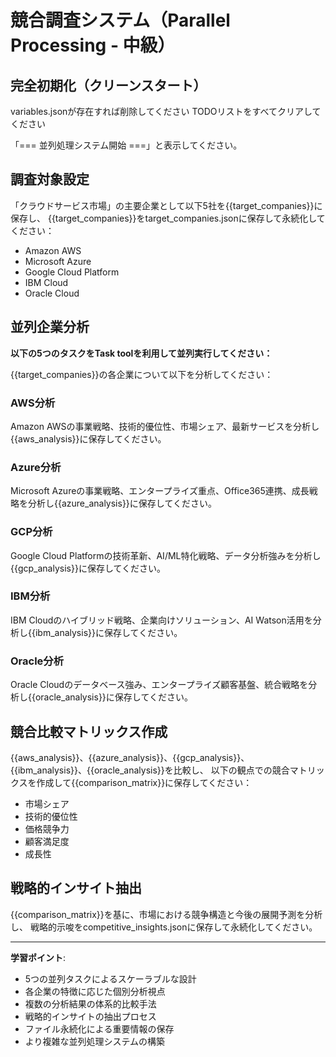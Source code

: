 # 競合調査システム（Parallel Processing - 中級）

## 完全初期化（クリーンスタート）

variables.jsonが存在すれば削除してください
TODOリストをすべてクリアしてください

「=== 並列処理システム開始 ===」と表示してください。

## 調査対象設定
「クラウドサービス市場」の主要企業として以下5社を{{target_companies}}に保存し、
{{target_companies}}をtarget_companies.jsonに保存して永続化してください：
- Amazon AWS
- Microsoft Azure  
- Google Cloud Platform
- IBM Cloud
- Oracle Cloud

## 並列企業分析
**以下の5つのタスクをTask toolを利用して並列実行してください：**

{{target_companies}}の各企業について以下を分析してください：

### AWS分析
Amazon AWSの事業戦略、技術的優位性、市場シェア、最新サービスを分析し{{aws_analysis}}に保存してください。

### Azure分析  
Microsoft Azureの事業戦略、エンタープライズ重点、Office365連携、成長戦略を分析し{{azure_analysis}}に保存してください。

### GCP分析
Google Cloud Platformの技術革新、AI/ML特化戦略、データ分析強みを分析し{{gcp_analysis}}に保存してください。

### IBM分析
IBM Cloudのハイブリッド戦略、企業向けソリューション、AI Watson活用を分析し{{ibm_analysis}}に保存してください。

### Oracle分析
Oracle Cloudのデータベース強み、エンタープライズ顧客基盤、統合戦略を分析し{{oracle_analysis}}に保存してください。

## 競合比較マトリックス作成
{{aws_analysis}}、{{azure_analysis}}、{{gcp_analysis}}、{{ibm_analysis}}、{{oracle_analysis}}を比較し、
以下の観点での競合マトリックスを作成して{{comparison_matrix}}に保存してください：
- 市場シェア
- 技術的優位性
- 価格競争力
- 顧客満足度
- 成長性

## 戦略的インサイト抽出
{{comparison_matrix}}を基に、市場における競争構造と今後の展開予測を分析し、
戦略的示唆をcompetitive_insights.jsonに保存して永続化してください。

---

**学習ポイント**:
- 5つの並列タスクによるスケーラブルな設計
- 各企業の特徴に応じた個別分析視点
- 複数の分析結果の体系的比較手法
- 戦略的インサイトの抽出プロセス
- ファイル永続化による重要情報の保存
- より複雑な並列処理システムの構築